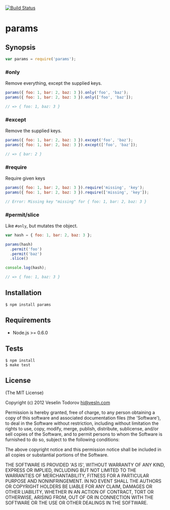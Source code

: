 [![Build Status](https://secure.travis-ci.org/vesln/params.png)](http://travis-ci.org/vesln/params)

# params

## Synopsis

```js
var params = require('params');
```

### #only

Remove everything, except the supplied keys.

```js
params({ foo: 1, bar: 2, baz: 3 }).only('foo', 'baz');
params({ foo: 1, bar: 2, baz: 3 }).only(['foo', 'baz']);

// => { foo: 1, baz: 3 }
```

### #except

Remove the supplied keys.

```js
params({ foo: 1, bar: 2, baz: 3 }).except('foo', 'baz');
params({ foo: 1, bar: 2, baz: 3 }).except(['foo', 'baz']);

// => { bar: 2 }
```

### #require

Require given keys

```js
params({ foo: 1, bar: 2, baz: 3 }).require('missing', 'key');
params({ foo: 1, bar: 2, baz: 3 }).require(['missing', 'key']);

// Error: Missing key "missing" for { foo: 1, bar: 2, baz: 3 }
```

### #permit/slice

Like `#only`, but mutates the object.

```js
var hash = { foo: 1, bar: 2, baz: 3 };

params(hash)
  .permit('foo')
  .permit('baz')
  .slice()

console.log(hash);

// => { foo: 1, baz: 3 }
```

## Installation

```
$ npm install params
```

## Requirements

- Node.js >= 0.6.0

## Tests

```
$ npm install
$ make test
```

## License

(The MIT License)

Copyright (c) 2012 Veselin Todorov <hi@vesln.com>

Permission is hereby granted, free of charge, to any person obtaining
a copy of this software and associated documentation files (the
'Software'), to deal in the Software without restriction, including
without limitation the rights to use, copy, modify, merge, publish,
distribute, sublicense, and/or sell copies of the Software, and to
permit persons to whom the Software is furnished to do so, subject to
the following conditions:

The above copyright notice and this permission notice shall be
included in all copies or substantial portions of the Software.

THE SOFTWARE IS PROVIDED 'AS IS', WITHOUT WARRANTY OF ANY KIND,
EXPRESS OR IMPLIED, INCLUDING BUT NOT LIMITED TO THE WARRANTIES OF
MERCHANTABILITY, FITNESS FOR A PARTICULAR PURPOSE AND NONINFRINGEMENT.
IN NO EVENT SHALL THE AUTHORS OR COPYRIGHT HOLDERS BE LIABLE FOR ANY
CLAIM, DAMAGES OR OTHER LIABILITY, WHETHER IN AN ACTION OF CONTRACT,
TORT OR OTHERWISE, ARISING FROM, OUT OF OR IN CONNECTION WITH THE
SOFTWARE OR THE USE OR OTHER DEALINGS IN THE SOFTWARE.
